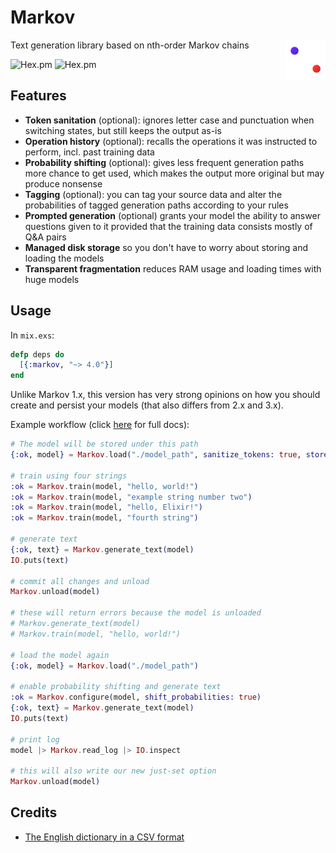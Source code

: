 # Markov
<img align="right" src="logo/logo.png" onerror="this.src = 'assets/logo.png'">

Text generation library based on nth-order Markov chains

![Hex.pm](https://img.shields.io/hexpm/v/markov)
![Hex.pm](https://img.shields.io/hexpm/dw/markov)

## Features
  - **Token sanitation** (optional): ignores letter case and punctuation when switching states, but still keeps the output as-is
  - **Operation history** (optional): recalls the operations it was instructed to perform, incl. past training data
  - **Probability shifting** (optional): gives less frequent generation paths more chance to get used, which makes the output more original but may produce nonsense
  - **Tagging** (optional): you can tag your source data and alter the probabilities of tagged generation paths according to your rules
  - **Prompted generation** (optional) grants your model the ability to answer questions given to it provided that the training data consists mostly of Q&A pairs
  - **Managed disk storage** so you don't have to worry about storing and loading the models
  - **Transparent fragmentation** reduces RAM usage and loading times with huge models

## Usage
In `mix.exs`:
```elixir
defp deps do
  [{:markov, "~> 4.0"}]
end
```

Unlike Markov 1.x, this version has very strong opinions on how you should create and persist your models (that also differs from 2.x and 3.x).

Example workflow (click [here](https://hexdocs.pm/markov/api-reference.html) for full docs):
```elixir
# The model will be stored under this path
{:ok, model} = Markov.load("./model_path", sanitize_tokens: true, store_log: [:train])

# train using four strings
:ok = Markov.train(model, "hello, world!")
:ok = Markov.train(model, "example string number two")
:ok = Markov.train(model, "hello, Elixir!")
:ok = Markov.train(model, "fourth string")

# generate text
{:ok, text} = Markov.generate_text(model)
IO.puts(text)

# commit all changes and unload
Markov.unload(model)

# these will return errors because the model is unloaded
# Markov.generate_text(model)
# Markov.train(model, "hello, world!")

# load the model again
{:ok, model} = Markov.load("./model_path")

# enable probability shifting and generate text
:ok = Markov.configure(model, shift_probabilities: true)
{:ok, text} = Markov.generate_text(model)
IO.puts(text)

# print log
model |> Markov.read_log |> IO.inspect

# this will also write our new just-set option
Markov.unload(model)
```

## Credits
  - [The English dictionary in a CSV format](https://www.bragitoff.com/2016/03/english-dictionary-in-csv-format/)
